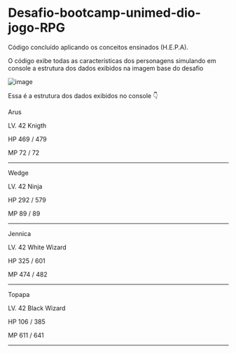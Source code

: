 # Desafio-bootcamp-unimed-dio-jogo-RPG
Código concluído aplicando os conceitos ensinados (H.E.P.A).

O código exibe todas as características dos personagens simulando em console a estrutura dos dados exibidos na imagem base do desafio

![image](https://user-images.githubusercontent.com/85893310/181786119-4154194d-1daf-4e59-9ca4-662fafdf08a5.png)

Essa é a estrutura dos dados exibidos no console 👇


Arus 

LV. 42  Knigth

HP  469 / 479

MP  72 / 72
 ___________________


Wedge 

LV. 42  Ninja

HP  292 / 579

MP  89 / 89
 ___________________


Jennica

LV. 42  White Wizard

HP  325 / 601

MP  474 / 482
 ___________________


Topapa

LV. 42  Black Wizard

HP  106 / 385

MP  611 / 641
 ___________________

